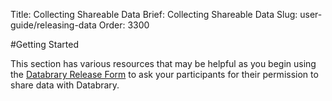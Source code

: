 Title: Collecting Shareable Data
Brief: Collecting Shareable Data
Slug: user-guide/releasing-data
Order: 3300

#Getting Started

This section has various resources that may be helpful as you begin using the [Databrary Release Form](|filename|../policies/release-template.mdi) to ask your participants for their permission to share data with Databrary.
